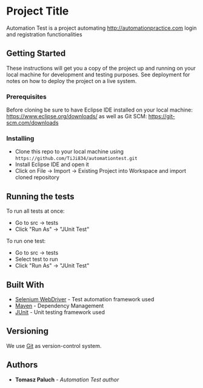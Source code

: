 # Project Title

Automation Test is a project automating http://automationpractice.com login and registration functionalities

## Getting Started

These instructions will get you a copy of the project up and running on your local machine for development and testing purposes. See deployment for notes on how to deploy the project on a live system.

### Prerequisites

Before cloning be sure to have Eclipse IDE installed on your local machine: https://www.eclipse.org/downloads/ as well as Git SCM: https://git-scm.com/downloads

### Installing

- Clone this repo to your local machine using `https://github.com/TiJi834/automationtest.git`
- Install Eclipse IDE and open it
- Click on File -> Import -> Existing Project into Workspace and import cloned repository

## Running the tests

To run all tests at once:
- Go to src -> tests
- Click "Run As" -> "JUnit Test"

To run one test:
- Go to src -> tests
- Select test to run
- Click "Run As" -> "JUnit Test"

## Built With

* [Selenium WebDriver](https://selenium.dev/downloads/) - Test automation framework used
* [Maven](https://maven.apache.org/) - Dependency Management
* [JUnit](https://junit.org/junit5/) - Unit testing framework used

## Versioning

We use [Git](https://github.com) as version-control system.

## Authors

* **Tomasz Paluch** - *Automation Test author*
